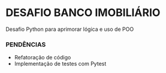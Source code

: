 # DESAFIO BANCO IMOBILIÁRIO

Desafio Python para aprimorar lógica e uso de POO

### PENDÊNCIAS
- Refatoração de código
- Implementação de testes com Pytest
